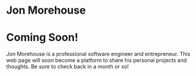 Jon Morehouse
=

Coming Soon!
=

Jon Morehouse is a professional software engineer and entrepreneur. This web page will soon become a platform to share his personal projects and thoughts. Be sure to check back in a month or so!

